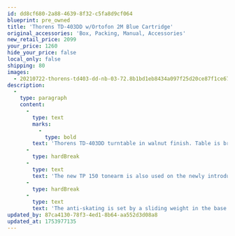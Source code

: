 ```yaml
---
id: dd8cf680-2a88-4639-8f32-c5fa8d9cf064
blueprint: pre_owned
title: 'Thorens TD-403DD w/Ortofon 2M Blue Cartridge'
original_accessories: 'Box, Packing, Manual, Accessories'
new_retail_price: 2099
your_price: 1260
hide_your_price: false
local_only: false
shipping: 80
images:
  - 20210722-thorens-td403-dd-nb-03-72.8b1bd1eb8434a097f25d20ce87f1ce67.jpg
description:
  -
    type: paragraph
    content:
      -
        type: text
        marks:
          -
            type: bold
        text: 'Thorens TD-403DD turntable in walnut finish. Table is brand new in the box and comes with an Ortofon 2M Blue MM cartridge. Turntable sells as normal for $2,099.00.'
      -
        type: hardBreak
      -
        type: text
        text: 'The new TP 150 tonearm is also used on the newly introduced Thorens TD 1500 model and is similar to the TP 124 used on the new TD 124 DD. It has an effective mass of 14 grams, is adjustable in height and azimuth and is equipped with a standard SME connector, so headshells can easily be switched or other cartridges mounted.'
      -
        type: hardBreak
      -
        type: text
        text: 'The anti-skating is set by a sliding weight in the base of the arm, which is adjusted on a nylon thread guided over a ruby bearing.'
updated_by: 87ca4130-78f3-4ed1-8b64-aa552d3d08a8
updated_at: 1753977135
---
```

